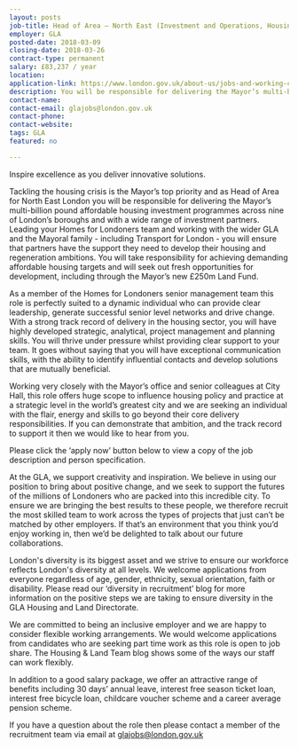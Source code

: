```yaml
---
layout: posts
job-title: Head of Area – North East (Investment and Operations, Housing & Land)
employer: GLA
posted-date: 2018-03-09
closing-date: 2018-03-26
contract-type: permanent
salary: £83,237 / year
location: 
application-link: https://www.london.gov.uk/about-us/jobs-and-working-city-hall/current-vacancies/gla2229-head-area-north-east-investment-and-operations-housing-land
description: You will be responsible for delivering the Mayor’s multi-billion pound affordable housing investment programmes across nine of London’s boroughs and with a wide range of investment partners.
contact-name:
contact-email: glajobs@london.gov.uk 
contact-phone:
contact-website: 
tags: GLA
featured: no

---
```


Inspire excellence as you deliver innovative solutions.

Tackling the housing crisis is the Mayor’s top priority and as Head of Area for North East London you will be responsible for delivering the Mayor’s multi-billion pound affordable housing investment programmes across nine of London’s boroughs and with a wide range of investment partners.  Leading your Homes for Londoners team and working with the wider GLA and the Mayoral family - including Transport for London - you will ensure that partners have the support  they need to develop their housing and regeneration ambitions. You will take responsibility for achieving demanding affordable housing targets and will seek out fresh opportunities for development, including through the Mayor’s new £250m Land Fund. 

As a member of the Homes for Londoners senior management team this role is perfectly suited to a dynamic individual who can provide clear leadership, generate successful senior level networks and drive change. With a strong track record of delivery in the housing sector, you will have highly developed strategic, analytical, project management and planning skills. You will thrive under pressure whilst providing clear support to your team. It goes without saying that you will have exceptional communication skills, with the ability to identify influential contacts and develop solutions that are mutually beneficial.  

Working very closely with the Mayor’s office and senior colleagues at City Hall, this role offers huge scope to influence housing policy and practice at a strategic level in the world’s greatest city and we are seeking an individual with the flair, energy and skills to go beyond their core delivery responsibilities.  If you can demonstrate that ambition, and the track record to support it then we would like to hear from you. 

Please click the ‘apply now’ button below to view a copy of the job description and person specification.

At the GLA, we support creativity and inspiration. We believe in using our position to bring about positive change, and we seek to support the futures of the millions of Londoners who are packed into this incredible city. To ensure we are bringing the best results to these people, we therefore recruit the most skilled team to work across the types of projects that just can’t be matched by other employers. If that’s an environment that you think you’d enjoy working in, then we’d be delighted to talk about our future collaborations. 

London's diversity is its biggest asset and we strive to ensure our workforce reflects London's diversity at all levels. We welcome applications from everyone regardless of age, gender, ethnicity, sexual orientation, faith or disability.  Please read our ‘diversity in recruitment’ blog for more information on the positive steps we are taking to ensure diversity in the GLA Housing and Land Directorate. 

We are committed to being an inclusive employer and we are happy to consider flexible working arrangements. We would welcome applications from candidates who are seeking part time work as this role is open to job share. The Housing & Land Team blog shows some of the ways our staff can work flexibly. 

In addition to a good salary package, we offer an attractive range of benefits including 30 days’ annual leave, interest free season ticket loan, interest free bicycle loan, childcare voucher scheme and a career average pension scheme.

If you have a question about the role then please contact a member of the recruitment team via email at [glajobs@london.gov.uk](mailto:glajobs@london.gov.uk) 